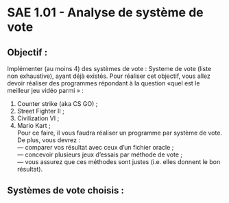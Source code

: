 # SAE 1.01 - Analyse de système de vote  

## Objectif :  

Implémenter (au moins 4) des systèmes de vote : Systeme de vote (liste non exhaustive), ayant déjà
existés. Pour réaliser cet objectif, vous allez devoir réaliser des programmes répondant à la question «quel
est le meilleur jeu vidéo parmi » :  
1. Counter strike (aka CS GO) ;  
2. Street Fighter II ;  
3. Civilization VI ;  
4. Mario Kart ;  
Pour ce faire, il vous faudra réaliser un programme par système de vote.
De plus, vous devrez :  
— comparer vos résultat avec ceux d’un fichier oracle ;  
— concevoir plusieurs jeux d’essais par méthode de vote ;  
— vous assurez que ces méthodes sont justes (i.e. elles donnent le bon résultat).  

## Systèmes de vote choisis :  


